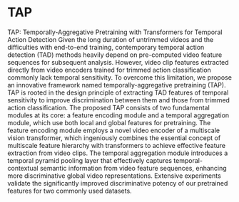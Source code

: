 # TAP
TAP: Temporally-Aggregative Pretraining with Transformers for Temporal Action Detection
Given the long duration of untrimmed videos and the difficulties with end-to-end training, contemporary temporal action detection (TAD) methods heavily depend on pre-computed video feature sequences for subsequent analysis. However, video clip features extracted directly from video encoders trained for trimmed action classification commonly lack temporal sensitivity. To overcome this limitation, we propose an innovative framework named temporally-aggregative pretraining (TAP). TAP is rooted in the design principle of extracting TAD features of temporal sensitivity to improve discrimination between them and those from trimmed action classification. The proposed TAP consists of two fundamental modules at its core: a feature encoding module and a temporal aggregation module, which use both local and global features for pretraining. The feature encoding module employs a novel video encoder of a multiscale vision transformer, which ingeniously combines the essential concept of multiscale feature hierarchy with transformers to achieve effective feature extraction from video clips. The temporal aggregation module introduces a temporal pyramid pooling layer that effectively captures temporal-contextual semantic information from video feature sequences, enhancing more discriminative global video representations. Extensive experiments validate the significantly improved discriminative potency of our pretrained features for two commonly used datasets.
